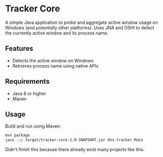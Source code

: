 # Tracker Core

A simple Java application to probe and aggregate active window usage on Windows (and potentially other platforms). Uses JNA and OSHI to detect the currently active window and its process name.

## Features
- Detects the active window on Windows
- Retrieves process name using native APIs

## Requirements
- Java 8 or higher
- Maven

## Usage
Build and run using Maven:
```sh
mvn package
java -cp target/tracker-core-1.0-SNAPSHOT.jar dev.tracker.Main
```

Didn't finish this because there already exist many projects like this. 